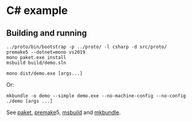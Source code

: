 # C# example

## Building and running

```shell
../proto/bin/bootstrap -p ../proto/ -l csharp -d src/proto/
premake5 --dotnet=mono vs2019
mono paket.exe install
msbuild build/demo.sln
```

```shell
mono dist/demo.exe [args...]
```

Or:

```shell
mkbundle -o demo --simple demo.exe --no-machine-config --no-config
./demo [args ...]
```

See [paket], [premake]5, [msbuild] and [mkbundle].

[mkbundle]: https://www.mono-project.com/docs/tools+libraries/tools/mkbundle/
[msbuild]: https://github.com/mono/msbuild
[paket]: https://fsprojects.github.io/Paket/
[premake]: https://premake.github.io/
